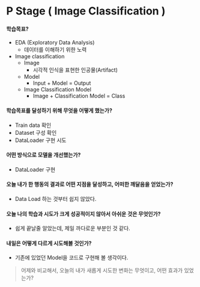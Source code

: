 # P Stage ( Image Classification )
#### 학습목표?
- EDA (Exploratory Data Analysis)
	- 데이터를 이해하기 위한 노력
- Image classification
	- Image
		- 시각적 인식을 표현한 인공물(Artifact)
	- Model
		- Input + Model = Output
	- Image Classification Model
		- Image + Classification Model = Class
#### 학습목표를 달성하기 위해 무엇을 어떻게 했는가?
- Train data 확인
- Dataset 구성 확인
- DataLoader 구현 시도
#### 어떤 방식으로 모델을 개선했는가?
- DataLoader 구현
#### 오늘 내가 한 행동의 결과로 어떤 지점을 달성하고, 어떠한 깨달음을 얻었는가?
- Data Load 하는 것부터 쉽지 않았다.
#### 오늘 나의 학습과 시도가 크게 성공적이지 않아서 아쉬운 것은 무엇인가?
- 쉽게 끝날줄 알았는데, 제일 까다로운 부분인 것 같다.
#### 내일은 어떻게 다르게 시도해볼 것인가?
- 기존에 있었던 Model을 코드로 구현해 볼 생각이다.

> 어제와 비교해서, 오늘의 내가 새롭게 시도한 변화는 무엇이고, 어떤 효과가 있었는가?